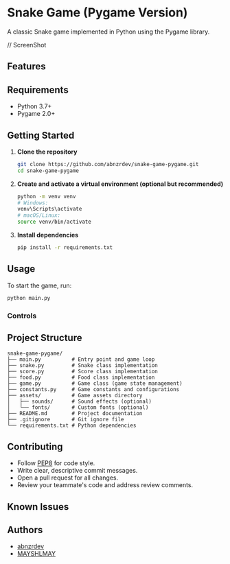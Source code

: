 # Snake Game (Pygame Version)

A classic Snake game implemented in Python using the Pygame library.

// ScreenShot

## Features

## Requirements
- Python 3.7+
- Pygame 2.0+

## Getting Started

1. **Clone the repository**
   ```bash
   git clone https://github.com/abnzrdev/snake-game-pygame.git
   cd snake-game-pygame
   ```

2. **Create and activate a virtual environment (optional but recommended)**
   ```bash
   python -m venv venv
   # Windows:
   venv\Scripts\activate
   # macOS/Linux:
   source venv/bin/activate
   ```

3. **Install dependencies**
   ```bash
   pip install -r requirements.txt
   ```

## Usage

To start the game, run:
```bash
python main.py
```

### Controls

## Project Structure
```
snake-game-pygame/
├── main.py          # Entry point and game loop
├── snake.py         # Snake class implementation
├── score.py         # Score class implementation
├── food.py          # Food class implementation
├── game.py          # Game class (game state management)
├── constants.py     # Game constants and configurations
├── assets/          # Game assets directory
│   ├── sounds/      # Sound effects (optional)
│   └── fonts/       # Custom fonts (optional)
├── README.md        # Project documentation
├── .gitignore       # Git ignore file
└── requirements.txt # Python dependencies
```

## Contributing

- Follow [PEP8](https://www.python.org/dev/peps/pep-0008/) for code style.
- Write clear, descriptive commit messages.
- Open a pull request for all changes.
- Review your teammate's code and address review comments.

## Known Issues

## Authors

- [abnzrdev](https://github.com/abnzrdev)
- [MAYSHLMAY](https://github.com/MAYSHLMAY)